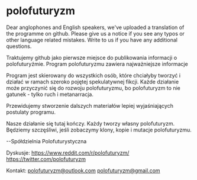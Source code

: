 # polofuturyzm


Dear anglophones and English speakers,
we've uploaded a translation of the programme on github. Please give us a notice if you see any typos or other language related mistakes. Write to us if you have any additional questions.


Traktujemy github jako pierwsze miejsce do publikowania informacji o polofuturyźmie.
Program polofuturyzmu zawiera najważniejsze informacje

Program jest skierowany do wszystkich osób, które chciałyby tworzyć i działać w ramach szeroko pojętej spekulatywnej fikcji. Każde działanie może przyczynić się do rozwoju polofuturyzmu, bo polofuturyzm to nie gatunek - tylko ruch i metanarracja.

Przewidujemy stworzenie dalszych materiałów lepiej wyjaśniających postulaty programu.

Nasze działanie się tutaj kończy. Każdy tworzy własny polofuturyzm. Będziemy szczęśliwi, jeśli zobaczymy klony, kopie i mutacje polofuturyzmu. 

--Spółdzielnia Polofuturystyczna


Dyskusje:
https://www.reddit.com/r/polofuturyzm/
https://twitter.com/polofuturyzm

Kontakt:
polofuturyzm@outlook.com
polofuturyzm@gmail.com
